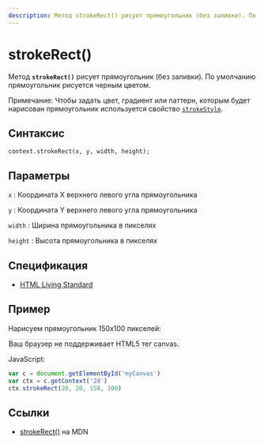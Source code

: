 ```yaml
---
description: Метод strokeRect() рисует прямоугольник (без заливки). По умолчанию прямоугольник рисуется черным цветом
---
```


# strokeRect()

Метод **`strokeRect()`** рисует прямоугольник (без заливки). По умолчанию прямоугольник рисуется черным цветом.

Примечание: Чтобы задать цвет, градиент или паттерн, которым будет нарисован прямоугольник используется свойство [`strokeStyle`](strokestyle.md).

## Синтаксис

```
context.strokeRect(x, y, width, height);
```

## Параметры

`x`
: Координата X верхнего левого угла прямоугольника

`y`
: Координата Y верхнего левого угла прямоугольника

`width`
: Ширина прямоугольника в пикселях

`height`
: Высота прямоугольника в пикселях

## Спецификация

- [HTML Living Standard](https://html.spec.whatwg.org/multipage/canvas.html#dom-context-2d-strokerect)

## Пример

Нарисуем прямоугольник 150x100 пикселей:

<canvas id="myCanvas" width="300" height="150" style="border:1px solid #d3d3d3;background:#ffffff;">
Ваш браузер не поддерживает HTML5 тег canvas.
</canvas>
<script>
var c=document.getElementById("myCanvas");
var canvOK=1;
try {c.getContext("2d");}
catch (er) {canvOK=0;}
if (canvOK==1){
var ctx=c.getContext("2d");
ctx.strokeRect(20,20,150,100);}
</script>

JavaScript:

```js
var c = document.getElementById('myCanvas')
var ctx = c.getContext('2d')
ctx.strokeRect(20, 20, 150, 100)
```

## Ссылки

- [strokeRect()](https://developer.mozilla.org/ru/docs/Web/API/CanvasRenderingContext2D/strokeRect) на MDN

